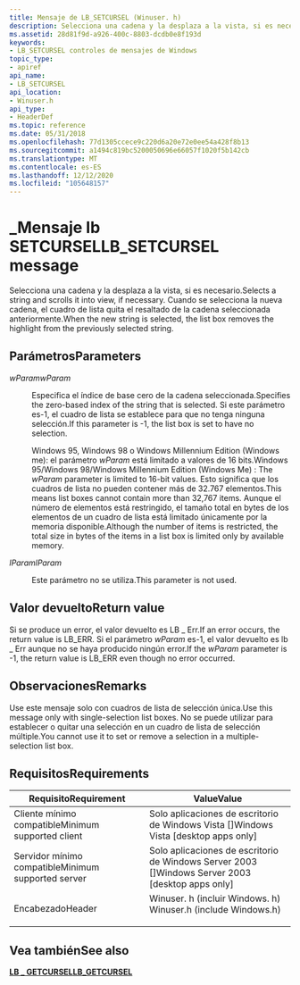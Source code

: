 ```yaml
---
title: Mensaje de LB_SETCURSEL (Winuser. h)
description: Selecciona una cadena y la desplaza a la vista, si es necesario. Cuando se selecciona la nueva cadena, el cuadro de lista quita el resaltado de la cadena seleccionada anteriormente.
ms.assetid: 28d81f9d-a926-400c-8803-dcdb0e8f193d
keywords:
- LB_SETCURSEL controles de mensajes de Windows
topic_type:
- apiref
api_name:
- LB_SETCURSEL
api_location:
- Winuser.h
api_type:
- HeaderDef
ms.topic: reference
ms.date: 05/31/2018
ms.openlocfilehash: 77d1305ccece9c220d6a20e72e0ee54a428f8b13
ms.sourcegitcommit: a1494c819bc5200050696e66057f1020f5b142cb
ms.translationtype: MT
ms.contentlocale: es-ES
ms.lasthandoff: 12/12/2020
ms.locfileid: "105648157"
---
```

# <a name="lb_setcursel-message"></a><span data-ttu-id="82ca2-105">\_Mensaje lb SETCURSEL</span><span class="sxs-lookup"><span data-stu-id="82ca2-105">LB\_SETCURSEL message</span></span>

<span data-ttu-id="82ca2-106">Selecciona una cadena y la desplaza a la vista, si es necesario.</span><span class="sxs-lookup"><span data-stu-id="82ca2-106">Selects a string and scrolls it into view, if necessary.</span></span> <span data-ttu-id="82ca2-107">Cuando se selecciona la nueva cadena, el cuadro de lista quita el resaltado de la cadena seleccionada anteriormente.</span><span class="sxs-lookup"><span data-stu-id="82ca2-107">When the new string is selected, the list box removes the highlight from the previously selected string.</span></span>

## <a name="parameters"></a><span data-ttu-id="82ca2-108">Parámetros</span><span class="sxs-lookup"><span data-stu-id="82ca2-108">Parameters</span></span>

<dl> <dt>

<span data-ttu-id="82ca2-109">*wParam*</span><span class="sxs-lookup"><span data-stu-id="82ca2-109">*wParam*</span></span> 
</dt> <dd>

<span data-ttu-id="82ca2-110">Especifica el índice de base cero de la cadena seleccionada.</span><span class="sxs-lookup"><span data-stu-id="82ca2-110">Specifies the zero-based index of the string that is selected.</span></span> <span data-ttu-id="82ca2-111">Si este parámetro es-1, el cuadro de lista se establece para que no tenga ninguna selección.</span><span class="sxs-lookup"><span data-stu-id="82ca2-111">If this parameter is -1, the list box is set to have no selection.</span></span>

<span data-ttu-id="82ca2-112">Windows 95, Windows 98 o Windows Millennium Edition (Windows me): el parámetro *wParam* está limitado a valores de 16 bits.</span><span class="sxs-lookup"><span data-stu-id="82ca2-112">Windows 95/Windows 98/Windows Millennium Edition (Windows Me) : The *wParam* parameter is limited to 16-bit values.</span></span> <span data-ttu-id="82ca2-113">Esto significa que los cuadros de lista no pueden contener más de 32.767 elementos.</span><span class="sxs-lookup"><span data-stu-id="82ca2-113">This means list boxes cannot contain more than 32,767 items.</span></span> <span data-ttu-id="82ca2-114">Aunque el número de elementos está restringido, el tamaño total en bytes de los elementos de un cuadro de lista está limitado únicamente por la memoria disponible.</span><span class="sxs-lookup"><span data-stu-id="82ca2-114">Although the number of items is restricted, the total size in bytes of the items in a list box is limited only by available memory.</span></span>

</dd> <dt>

<span data-ttu-id="82ca2-115">*lParam*</span><span class="sxs-lookup"><span data-stu-id="82ca2-115">*lParam*</span></span> 
</dt> <dd>

<span data-ttu-id="82ca2-116">Este parámetro no se utiliza.</span><span class="sxs-lookup"><span data-stu-id="82ca2-116">This parameter is not used.</span></span>

</dd> </dl>

## <a name="return-value"></a><span data-ttu-id="82ca2-117">Valor devuelto</span><span class="sxs-lookup"><span data-stu-id="82ca2-117">Return value</span></span>

<span data-ttu-id="82ca2-118">Si se produce un error, el valor devuelto es LB \_ Err.</span><span class="sxs-lookup"><span data-stu-id="82ca2-118">If an error occurs, the return value is LB\_ERR.</span></span> <span data-ttu-id="82ca2-119">Si el parámetro *wParam* es-1, el valor devuelto es lb \_ Err aunque no se haya producido ningún error.</span><span class="sxs-lookup"><span data-stu-id="82ca2-119">If the *wParam* parameter is -1, the return value is LB\_ERR even though no error occurred.</span></span>

## <a name="remarks"></a><span data-ttu-id="82ca2-120">Observaciones</span><span class="sxs-lookup"><span data-stu-id="82ca2-120">Remarks</span></span>

<span data-ttu-id="82ca2-121">Use este mensaje solo con cuadros de lista de selección única.</span><span class="sxs-lookup"><span data-stu-id="82ca2-121">Use this message only with single-selection list boxes.</span></span> <span data-ttu-id="82ca2-122">No se puede utilizar para establecer o quitar una selección en un cuadro de lista de selección múltiple.</span><span class="sxs-lookup"><span data-stu-id="82ca2-122">You cannot use it to set or remove a selection in a multiple-selection list box.</span></span>

## <a name="requirements"></a><span data-ttu-id="82ca2-123">Requisitos</span><span class="sxs-lookup"><span data-stu-id="82ca2-123">Requirements</span></span>



| <span data-ttu-id="82ca2-124">Requisito</span><span class="sxs-lookup"><span data-stu-id="82ca2-124">Requirement</span></span> | <span data-ttu-id="82ca2-125">Value</span><span class="sxs-lookup"><span data-stu-id="82ca2-125">Value</span></span> |
|-------------------------------------|----------------------------------------------------------------------------------------------------------|
| <span data-ttu-id="82ca2-126">Cliente mínimo compatible</span><span class="sxs-lookup"><span data-stu-id="82ca2-126">Minimum supported client</span></span><br/> | <span data-ttu-id="82ca2-127">Solo aplicaciones de escritorio de Windows Vista \[\]</span><span class="sxs-lookup"><span data-stu-id="82ca2-127">Windows Vista \[desktop apps only\]</span></span><br/>                                                           |
| <span data-ttu-id="82ca2-128">Servidor mínimo compatible</span><span class="sxs-lookup"><span data-stu-id="82ca2-128">Minimum supported server</span></span><br/> | <span data-ttu-id="82ca2-129">Solo aplicaciones de escritorio de Windows Server 2003 \[\]</span><span class="sxs-lookup"><span data-stu-id="82ca2-129">Windows Server 2003 \[desktop apps only\]</span></span><br/>                                                     |
| <span data-ttu-id="82ca2-130">Encabezado</span><span class="sxs-lookup"><span data-stu-id="82ca2-130">Header</span></span><br/>                   | <dl> <span data-ttu-id="82ca2-131"><dt>Winuser. h (incluir Windows. h)</dt></span><span class="sxs-lookup"><span data-stu-id="82ca2-131"><dt>Winuser.h (include Windows.h)</dt></span></span> </dl> |



## <a name="see-also"></a><span data-ttu-id="82ca2-132">Vea también</span><span class="sxs-lookup"><span data-stu-id="82ca2-132">See also</span></span>

<dl> <dt>

[<span data-ttu-id="82ca2-133">**LB \_ GETCURSEL**</span><span class="sxs-lookup"><span data-stu-id="82ca2-133">**LB\_GETCURSEL**</span></span>](lb-getcursel.md)
</dt> </dl>

 

 





